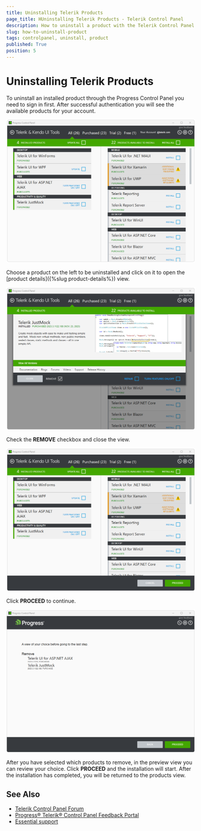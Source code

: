 ```yaml
---
title: Uninstalling Telerik Products
page_title: HUninstalling Telerik Products - Telerik Control Panel
description: How to uninstall a product with the Telerik Control Panel.
slug: how-to-uninstall-product
tags: controlpanel, uninstall, product
published: True
position: 5 
---
```


# Uninstalling Telerik Products

To uninstall an installed product through the Progress Control Panel you need to sign in first. After successful authentication you will see the available products for your account.

![All Products View](images/repair-product.png)

Choose a product on the left to be uninstalled and click on it to open the [product details]({%slug product-details%}) view.

![Remove Products View](images/remove-product.png)

Check the **REMOVE** checkbox and close the view.

![Proceed Remove Products View](images/proceed-remove-product.png)

Click **PROCEED** to continue.

![Proceed Remove Products Step](images/proceed-remove-product-step.png)

After you have selected which products to remove, in the preview view you can review your choice. Click **PROCEED** and the installation will start. After the installation has completed, you will be returned to the products view.

## See Also

* [Telerik Control Panel Forum](https://www.telerik.com/forums/telerik-control-panel)
* [Progress® Telerik® Control Panel Feedback Portal](https://feedback.telerik.com/controlpanel) 
* [Essential support](http://www.telerik.com/support) 
